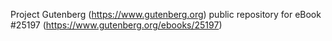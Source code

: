 Project Gutenberg (https://www.gutenberg.org) public repository for eBook #25197 (https://www.gutenberg.org/ebooks/25197)
